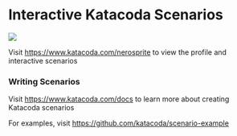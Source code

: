 # Interactive Katacoda Scenarios

[![](http://shields.katacoda.com/katacoda/nerosprite/count.svg)](https://www.katacoda.com/nerosprite "Get your profile on Katacoda.com")

Visit https://www.katacoda.com/nerosprite to view the profile and interactive scenarios

### Writing Scenarios
Visit https://www.katacoda.com/docs to learn more about creating Katacoda scenarios

For examples, visit https://github.com/katacoda/scenario-example
